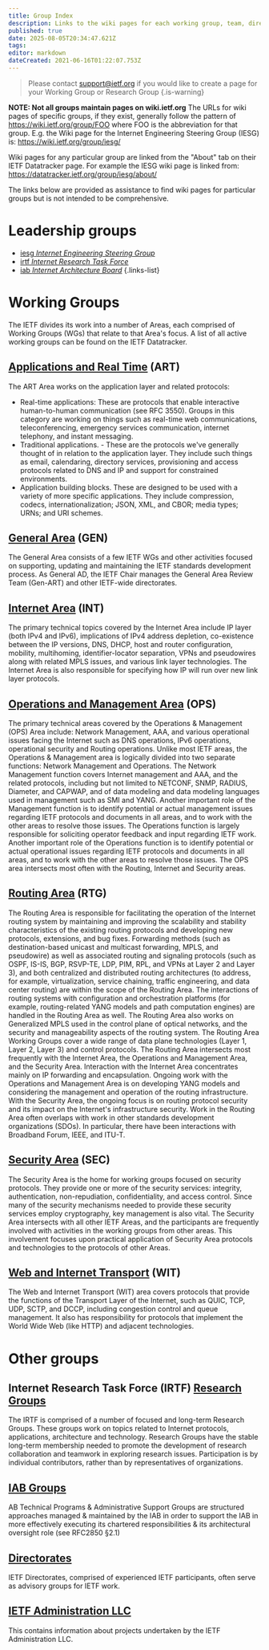 ```yaml
---
title: Group Index
description: Links to the wiki pages for each working group, team, directorate, etc
published: true
date: 2025-08-05T20:34:47.621Z
tags: 
editor: markdown
dateCreated: 2021-06-16T01:22:07.753Z
---
```


> Please contact support@ietf.org if you would like to create a page for your Working Group or Research Group
{.is-warning}

**NOTE: Not all groups maintain pages on wiki.ietf.org** 
The URLs for wiki pages of specific groups, if they exist, generally follow the pattern of https://wiki.ietf.org/group/FOO where FOO is the abbreviation for that group. E.g. the Wiki page for the Internet Engineering Steering Group (IESG) is: https://wiki.ietf.org/group/iesg/

Wiki pages for any particular group are linked from the "About" tab on their IETF Datatracker page. For example the IESG wiki page is linked from: https://datatracker.ietf.org/group/iesg/about/

The links below are provided as assistance to find wiki pages for particular groups but is not intended to be comprehensive.

# Leadership groups
- [iesg *Internet Engineering Steering Group*](/group/iesg)
- [irtf *Internet Research Task Force*](/group/irtf)
- [iab *Internet Architecture Board*](/group/iab)
{.links-list}

# Working Groups
The IETF divides its work into a number of Areas, each comprised of Working Groups (WGs) that relate to that Area's focus. A list of all active working groups can be found on the IETF Datatracker. 

## [Applications and Real Time](https://datatracker.ietf.org/wg/#ART)  (ART)
The ART Area works on the application layer and related protocols:
+ Real-time applications: These are protocols that enable interactive human-to-human communication (see RFC 3550). Groups in this category are working on things such as real-time web communications, teleconferencing, emergency services communication, internet telephony, and instant messaging.
+ Traditional applications. - These are the protocols we've generally thought of in relation to the application layer. They include such things as email, calendaring, directory services, provisioning and access protocols related to DNS and IP and support for constrained environments. 
+ Application building blocks. These are designed to be used with a variety of more specific applications. They include compression, codecs, internationalization; JSON, XML, and CBOR; media types; URNs; and URI schemes.

## [General Area](https://datatracker.ietf.org/wg/#GEN) (GEN)
The General Area consists of a few IETF WGs and other activities focused on supporting, updating and maintaining the IETF standards development process. As General AD, the IETF Chair manages the General Area Review Team (Gen-ART) and other IETF-wide directorates.

## [Internet Area](https://datatracker.ietf.org/wg/#INT) (INT)
The primary technical topics covered by the Internet Area include IP layer (both IPv4 and IPv6), implications of IPv4 address depletion, co-existence between the IP versions, DNS, DHCP, host and router configuration, mobility, multihoming, identifier-locator separation, VPNs and pseudowires along with related MPLS issues, and various link layer technologies. The Internet Area is also responsible for specifying how IP will run over new link layer protocols.

## [Operations and Management Area](https://datatracker.ietf.org/wg/#OPS) (OPS)
The primary technical areas covered by the Operations & Management (OPS) Area include: Network Management, AAA, and various operational issues facing the Internet such as DNS operations, IPv6 operations, operational security and Routing operations. Unlike most IETF areas, the Operations & Management area is logically divided into two separate functions: Network Management and Operations. The Network Management function covers Internet management and AAA, and the related protocols, including but not limited to NETCONF, SNMP, RADIUS, Diameter, and CAPWAP, and of data modeling and data modeling languages used in management such as SMI and YANG. Another important role of the Management function is to identify potential or actual management issues regarding IETF protocols and documents in all areas, and to work with the other areas to resolve those issues. The Operations function is largely responsible for soliciting operator feedback and input regarding IETF work. Another important role of the Operations function is to identify potential or actual operational issues regarding IETF protocols and documents in all areas, and to work with the other areas to resolve those issues. The OPS area intersects most often with the Routing, Internet and Security areas.

## [Routing Area](https://datatracker.ietf.org/wg/#RTG) (RTG)
The Routing Area is responsible for facilitating the operation of the Internet routing system by maintaining and improving the scalability and stability characteristics of the existing routing protocols and developing new protocols, extensions, and bug fixes. Forwarding methods (such as destination-based unicast and multicast forwarding, MPLS, and pseudowire) as well as associated routing and signaling protocols (such as OSPF, IS-IS, BGP, RSVP-TE, LDP, PIM, RPL, and VPNs at Layer 2 and Layer 3), and both centralized and distributed routing architectures (to address, for example, virtualization, service chaining, traffic engineering, and data center routing) are within the scope of the Routing Area. The interactions of routing systems with configuration and orchestration platforms (for example, routing-related YANG models and path computation engines) are handled in the Routing Area as well. The Routing Area also works on Generalized MPLS used in the control plane of optical networks, and the security and manageability aspects of the routing system. The Routing Area Working Groups cover a wide range of data plane technologies (Layer 1, Layer 2, Layer 3) and control protocols. The Routing Area intersects most frequently with the Internet Area, the Operations and Management Area, and the Security Area. Interaction with the Internet Area concentrates mainly on IP forwarding and encapsulation. Ongoing work with the Operations and Management Area is on developing YANG models and considering the management and operation of the routing infrastructure. With the Security Area, the ongoing focus is on routing protocol security and its impact on the Internet's infrastructure security. Work in the Routing Area often overlaps with work in other standards development organizations (SDOs). In particular, there have been interactions with Broadband Forum, IEEE, and ITU-T.

## [Security Area](https://datatracker.ietf.org/wg/#SEC) (SEC)
The Security Area is the home for working groups focused on security protocols. They provide one or more of the security services: integrity, authentication, non-repudiation, confidentiality, and access control. Since many of the security mechanisms needed to provide these security services employ cryptography, key management is also vital. The Security Area intersects with all other IETF Areas, and the participants are frequently involved with activities in the working groups from other areas. This involvement focuses upon practical application of Security Area protocols and technologies to the protocols of other Areas.

## [Web and Internet Transport](https://datatracker.ietf.org/wg/#WIT) (WIT)
The Web and Internet Transport (WIT) area covers protocols that provide the functions of the Transport Layer of the Internet, such as QUIC, TCP, UDP, SCTP, and DCCP, including congestion control and queue management. It also has responsibility for protocols that implement the World Wide Web (like HTTP) and adjacent technologies.

# Other groups

## Internet Research Task Force (IRTF) [Research Groups](https://datatracker.ietf.org/rg/)
The IRTF is comprised of a number of focused and long-term Research Groups. These groups work on topics related to Internet protocols, applications, architecture and technology. Research Groups have the stable long-term membership needed to promote the development of research collaboration and teamwork in exploring research issues. Participation is by individual contributors, rather than by representatives of organizations.

## [IAB Groups](https://datatracker.ietf.org/program/)
AB Technical Programs & Administrative Support Groups are structured approaches managed & maintained by the IAB in order to support the IAB in more effectively executing its chartered responsibilities & its architectural oversight role (see RFC2850 §2.1)

## [Directorates](https://datatracker.ietf.org/dir/)
IETF Directorates, comprised of experienced IETF participants, often serve as advisory groups for IETF work.

## [IETF Administration LLC](/group/llc/)
This contains information about projects undertaken by the IETF Administration LLC.
